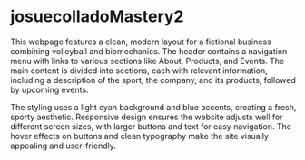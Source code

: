 # josuecolladoMastery2

This webpage features a clean, modern layout for a fictional business combining volleyball and biomechanics. The header contains a navigation menu with links to various sections like About, Products, and Events. The main content is divided into sections, each with relevant information, including a description of the sport, the company, and its products, followed by upcoming events.

The styling uses a light cyan background and blue accents, creating a fresh, sporty aesthetic. Responsive design ensures the website adjusts well for different screen sizes, with larger buttons and text for easy navigation. The hover effects on buttons and clean typography make the site visually appealing and user-friendly.

